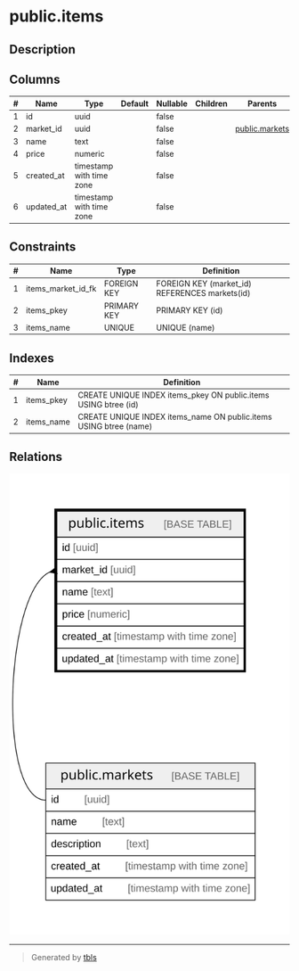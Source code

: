 # public.items

## Description

## Columns

| # | Name       | Type                     | Default | Nullable | Children | Parents                             | Comment |
| - | ---------- | ------------------------ | ------- | -------- | -------- | ----------------------------------- | ------- |
| 1 | id         | uuid                     |         | false    |          |                                     |         |
| 2 | market_id  | uuid                     |         | false    |          | [public.markets](public.markets.md) |         |
| 3 | name       | text                     |         | false    |          |                                     |         |
| 4 | price      | numeric                  |         | false    |          |                                     |         |
| 5 | created_at | timestamp with time zone |         | false    |          |                                     |         |
| 6 | updated_at | timestamp with time zone |         | false    |          |                                     |         |

## Constraints

| # | Name               | Type        | Definition                                     |
| - | ------------------ | ----------- | ---------------------------------------------- |
| 1 | items_market_id_fk | FOREIGN KEY | FOREIGN KEY (market_id) REFERENCES markets(id) |
| 2 | items_pkey         | PRIMARY KEY | PRIMARY KEY (id)                               |
| 3 | items_name         | UNIQUE      | UNIQUE (name)                                  |

## Indexes

| # | Name       | Definition                                                        |
| - | ---------- | ----------------------------------------------------------------- |
| 1 | items_pkey | CREATE UNIQUE INDEX items_pkey ON public.items USING btree (id)   |
| 2 | items_name | CREATE UNIQUE INDEX items_name ON public.items USING btree (name) |

## Relations

![er](public.items.svg)

---

> Generated by [tbls](https://github.com/k1LoW/tbls)
